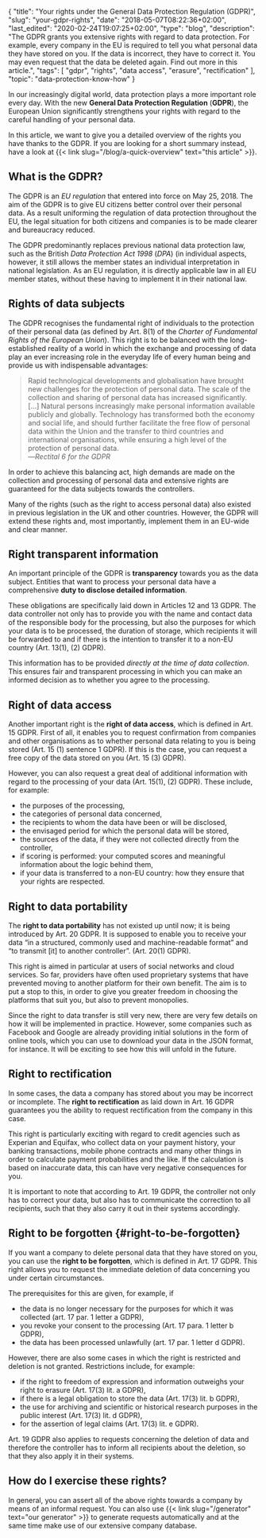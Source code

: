 {
	"title": "Your rights under the General Data Protection Regulation (GDPR)",
	"slug": "your-gdpr-rights",
	"date": "2018-05-07T08:22:36+02:00",
	"last_edited": "2020-02-24T19:07:25+02:00",
	"type": "blog",
	"description": "The GDPR grants you extensive rights with regard to data protection. For example, every company in the EU is required to tell you what personal data they have stored on you. If the data is incorrect, they have to correct it. You may even request that the data be deleted again. Find out more in this article.",
	"tags": [ "gdpr", "rights", "data access", "erasure", "rectification" ],
    "topic": "data-protection-know-how"
}

In our increasingly digital world, data protection plays a more important role every day. With the new **General Data Protection Regulation** (**GDPR**), the European Union significantly strengthens your rights with regard to the careful handling of your personal data.

In this article, we want to give you a detailed overview of the rights you have thanks to the GDPR. If you are looking for a short summary instead, have a look at {{< link slug="/blog/a-quick-overview" text="this article" >}}.

## What is the GDPR?

The GDPR is an *EU regulation* that entered into force on May 25, 2018. The aim of the GDPR is to give EU citizens better control over their personal data. As a result uniforming the regulation of data protection throughout the EU, the legal situation for both citizens and companies is to be made clearer and bureaucracy reduced.

The GDPR predominantly replaces previous national data protection law, such as the British *Data Protection Act 1998* (*DPA*) (in individual aspects, however, it still allows the member states an individual interpretation in national legislation. As an EU regulation, it is directly applicable law in all EU member states, without these having to implement it in their national law.

## Rights of data subjects

The GDPR recognises the fundamental right of individuals to the protection of their personal data (as defined by Art. 8(1) of the *Charter of Fundamental Rights of the European Union*). This right is to be balanced with the long-established reality of a world in which the exchange and processing of data play an ever increasing role in the everyday life of every human being and provide us with indispensable advantages:

> Rapid technological developments and globalisation have brought new challenges for the protection of personal data. The scale of the collection and sharing of personal data has increased significantly. […] Natural persons increasingly make personal information available publicly and globally. Technology has transformed both the economy and social life, and should further facilitate the free flow of personal data within the Union and the transfer to third countries and international organisations, while ensuring a high level of the protection of personal data.  
> —<cite>Rectital 6 for the GDPR</cite>

In order to achieve this balancing act, high demands are made on the collection and processing of personal data and extensive rights are guaranteed for the data subjects towards the controllers.

Many of the rights (such as the right to access personal data) also existed in previous legislation in the UK and other countries. However, the GDPR will extend these rights and, most importantly, implement them in an EU-wide and clear manner.

## Right transparent information

An important principle of the GDPR is **transparency** towards you as the data subject. Entities that want to process your personal data have a comprehensive **duty to disclose detailed information**.

These obligations are specifically laid down in Articles 12 and 13 GDPR. The data controller not only has to provide you with the name and contact data of the responsible body for the processing, but also the purposes for which your data is to be processed, the duration of storage, which recipients it will be forwarded to and if there is the intention to transfer it to a non-EU country (Art. 13(1), (2) GDPR).

This information has to be provided *directly at the time of data collection*. This ensures fair and transparent processing in which you can make an informed decision as to whether you agree to the processing.

## Right of data access

Another important right is the **right of data access**, which is defined in Art. 15 GDPR. First of all, it enables you to request confirmation from companies and other organisations as to whether personal data relating to you is being stored (Art. 15 (1) sentence 1 GDPR). If this is the case, you can request a free copy of the data stored on you (Art. 15 (3) GDPR).

However, you can also request a great deal of additional information with regard to the processing of your data (Art. 15(1), (2) GDPR). These include, for example:

* the purposes of the processing,
* the categories of personal data concerned,
* the recipients to whom the data have been or will be disclosed,
* the envisaged period for which the personal data will be stored,
* the sources of the data, if they were not collected directly from the controller,
* if scoring is performed: your computed scores and meaningful information about the logic behind them,
* if your data is transferred to a non-EU country: how they ensure that your rights are respected.

## Right to data portability

The **right to data portability** has not existed up until now; it is being introduced by Art. 20 GDPR. It is supposed to enable you to receive your data “in a structured, commonly used and machine-readable format” and “to transmit [it] to another controller”. (Art. 20(1) GDPR).

This right is aimed in particular at users of social networks and cloud services. So far, providers have often used proprietary systems that have prevented moving to another platform for their own benefit. The aim is to put a stop to this, in order to give you greater freedom in choosing the platforms that suit you, but also to prevent monopolies.

Since the right to data transfer is still very new, there are very few details on how it will be implemented in practice. However, some companies such as Facebook and Google are already providing initial solutions in the form of online tools, which you can use to download your data in the JSON format, for instance. It will be exciting to see how this will unfold in the future.

## Right to rectification

In some cases, the data a company has stored about you may be incorrect or incomplete. The **right to rectification** as laid down in Art. 16 GDPR guarantees you the ability to request rectification from the company in this case.

This right is particularly exciting with regard to credit agencies such as Experian and Equifax, who collect data on your payment history, your banking transactions, mobile phone contracts and many other things in order to calculate payment probabilities and the like. If the calculation is based on inaccurate data, this can have very negative consequences for you.

It is important to note that according to Art. 19 GDPR, the controller not only has to correct your data, but also has to communicate the correction to all recipients, such that they also carry it out in their systems accordingly.

## Right to be forgotten {#right-to-be-forgotten}

If you want a company to delete personal data that they have stored on you, you can use the **right to be forgotten**, which is defined in Art. 17 GDPR. This right allows you to request the immediate deletion of data concerning you under certain circumstances.

The prerequisites for this are given, for example, if

* the data is no longer necessary for the purposes for which it was collected (art. 17 par. 1 letter a GDPR),
* you revoke your consent to the processing (Art. 17 para. 1 letter b GDPR),
* the data has been processed unlawfully (art. 17 par. 1 letter d GDPR).

However, there are also some cases in which the right is restricted and deletion is not granted. Restrictions include, for example:

* if the right to freedom of expression and information outweighs your right to erasure (Art. 17(3) lit. a GDPR),
* if there is a legal obligation to store the data (Art. 17(3) lit. b GDPR),
* the use for archiving and scientific or historical research purposes in the public interest (Art. 17(3) lit. d GDPR),
* for the assertion of legal claims (Art. 17(3) lit. e GDPR).

Art. 19 GDPR also applies to requests concerning the deletion of data and therefore the controller has to inform all recipients about the deletion, so that they also apply it in their systems.

## How do I exercise these rights?

In general, you can assert all of the above rights towards a company by means of an informal request. You can also use {{< link slug="/generator" text="our generator" >}} to generate requests automatically and at the same time make use of our extensive company database.

<!-- TODO: Write and link article. -->

